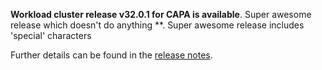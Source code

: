 **Workload cluster release v32.0.1 for CAPA is available**. Super awesome release which doesn't do anything **. Super awesome release includes 'special' characters

Further details can be found in the [release notes](https://docs.giantswarm.io/changes/workload-cluster-releases-capa/releases/aws-32.0.1).
